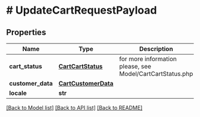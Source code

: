 # # UpdateCartRequestPayload


## Properties 


Name | Type | Description | Notes
------------ | ------------- | ------------- | -------------
**cart_status**| [**CartCartStatus**](CartCartStatus.md) |  for more information please, see Model/CartCartStatus.php  | [optional] [default to CartCartStatus.UNKNOWN]
**customer_data**| [**CartCustomerData**](CartCustomerData.md) |   | [optional]
**locale**| **str** |   | [optional]


[[Back to Model list]](../../README.md#models) [[Back to API list]](../../README.md#endpoints) [[Back to README]](../../README.md)

